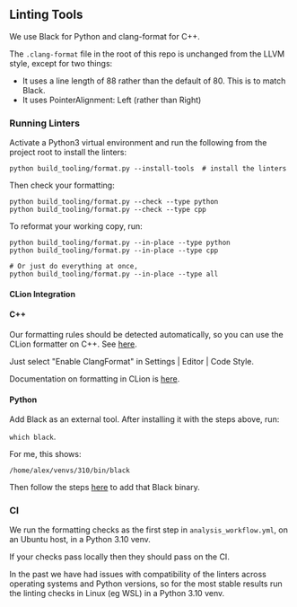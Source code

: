 ## Linting Tools

We use Black for Python and clang-format for C++.

The `.clang-format` file in the root of this repo is unchanged from the LLVM style,
except for two things:

- It uses a line length of 88 rather than the default of 80. This is to match Black.
- It uses PointerAlignment: Left (rather than Right)

### Running Linters

Activate a Python3 virtual environment and run the following from the project root to
install the linters:

```
python build_tooling/format.py --install-tools  # install the linters
```

Then check your formatting:

```
python build_tooling/format.py --check --type python
python build_tooling/format.py --check --type cpp
```

To reformat your working copy, run:

```
python build_tooling/format.py --in-place --type python
python build_tooling/format.py --in-place --type cpp

# Or just do everything at once,
python build_tooling/format.py --in-place --type all
```

#### CLion Integration

#### C++

Our formatting rules should be detected automatically, so you can use the CLion formatter on C++. See
[here](https://clang.llvm.org/docs/ClangFormat.html#clion-integration).

Just select "Enable ClangFormat" in Settings | Editor | Code Style.

Documentation on formatting in CLion is [here](https://www.jetbrains.com/help/clion/reformat-and-rearrange-code.html).

#### Python

Add Black as an external tool. After installing it with the steps above, run:

`which black`.

For me, this shows:

```
/home/alex/venvs/310/bin/black
```

Then follow the steps [here](https://black.readthedocs.io/en/stable/integrations/editors.html#as-external-tool) to add
that Black binary.

### CI

We run the formatting checks as the first step in `analysis_workflow.yml`, on an Ubuntu host, in a Python 3.10 venv.

If your checks pass locally then they should pass on the CI.

In the past we have had issues with compatibility of the linters across operating systems and Python versions, so for
the most stable results run the linting checks in Linux (eg WSL) in a Python 3.10 venv.

